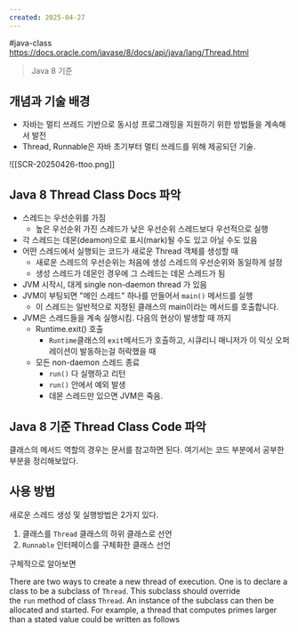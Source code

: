 ```yaml
---
created: 2025-04-27
---
```

#java-class
https://docs.oracle.com/javase/8/docs/api/java/lang/Thread.html
> Java 8 기준 
## 개념과 기술 배경
- 자바는 멀티 쓰레드 기반으로 동시성 프로그래밍을 지원하기 위한 방법들을 계속해서 발전
- Thread, Runnable은 자바 초기부터 멀티 쓰레드를 위해 제공되던 기술.

![[SCR-20250426-ttoo.png]]

## Java 8 Thread Class Docs 파악
- 스레드는 우선순위를 가짐
	- 높은 우선순위 가진 스레드가 낮은 우선순위 스레드보다 우선적으로 실행
- 각 스레드는 데몬(deamon)으로 표시(mark)될 수도 있고 아닐 수도 있음
- 어떤 스레드에서 실행되는 코드가 새로운 Thread 객체를 생성할 때
	- 새로운 스레드의 우선순위는 처음에 생성 스레드의 우선순위와 동일하게 설정
	- 생성 스레드가 데몬인 경우에 그 스레드는 데몬 스레드가 됨
- JVM 시작시, 대게 single non-daemon thread 가 있음
- JVM이 부팅되면 "메인 스레드" 하나를 만들어서 `main()` 메서드를 실행
	- 이 스레드는 일반적으로 지정된 클래스의 main이라는 메서드를 호출합니다.
- JVM은 스레드들을 계속 실행시킴. 다음의 현상이 발생할 때 까지
	- Runtime.exit() 호출
		- `Runtime`클래스의 `exit`메서드가 호출하고, 시큐리니 매니저가 이 익싯 오퍼레이션이 발동하는걸 허락했을 때
	- 모든 non-daemon 스레드 종료
		- `run()` 다 실행하고 리턴
		- `run()` 안에서 예외 발생
		- 데몬 스레드만 있으면 JVM은 죽음.
## Java 8 기준 Thread Class Code 파악

클래스의 메서드 역할의 경우는 문서를 참고하면 된다. 여기서는 코드 부분에서 공부한 부분을 정리해보았다.

## 사용 방법

새로운 스레드 생성 및 실행방법은 2가지 있다.
1. 클래스를 `Thread` 클래스의 하위 클래스로 선언
2. `Runnable` 인터페이스를 구체화한 클래스 선언

구체적으로 알아보면


There are two ways to create a new thread of execution. One is to declare a class to be a subclass of `Thread`. This subclass should override the `run` method of class `Thread`. An instance of the subclass can then be allocated and started. For example, a thread that computes primes larger than a stated value could be written as follows